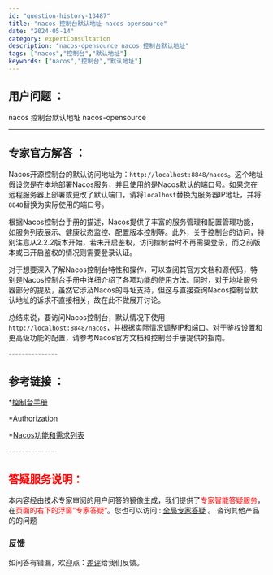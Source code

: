 ```yaml
---
id: "question-history-13487"
title: "nacos 控制台默认地址 nacos-opensource"
date: "2024-05-14"
category: expertConsultation
description: "nacos-opensource nacos 控制台默认地址"
tags: ["nacos","控制台","默认地址"]
keywords: ["nacos","控制台","默认地址"]
---
```


## 用户问题 ： 
 nacos 控制台默认地址 nacos-opensource 

---------------
## 专家官方解答 ：

Nacos开源控制台的默认访问地址为：`http://localhost:8848/nacos`。这个地址假设您是在本地部署Nacos服务，并且使用的是Nacos默认的端口号。如果您在远程服务器上部署或更改了默认端口，请将`localhost`替换为服务器IP地址，并将`8848`替换为实际使用的端口号。

根据Nacos控制台手册的描述，Nacos提供了丰富的服务管理和配置管理功能，如服务列表展示、健康状态监控、配置版本控制等。此外，关于控制台的访问，特别注意从2.2.2版本开始，若未开启鉴权，访问控制台时不再需要登录，而之前版本或已开启鉴权的情况则需要登录认证。

对于想要深入了解Nacos控制台特性和操作，可以查阅其官方文档和源代码，特别是Nacos控制台手册中详细介绍了各项功能的使用方法。同时，对于地址服务器部分的提及，虽然它涉及Nacos的寻址支持，但这与直接查询Nacos控制台默认地址的诉求不直接相关，故在此不做展开讨论。

总结来说，要访问Nacos控制台，默认情况下使用`http://localhost:8848/nacos`，并根据实际情况调整IP和端口。对于鉴权设置和更高级功能的配置，请参考Nacos官方文档和控制台手册提供的指南。


<font color="#949494">---------------</font> 


## 参考链接 ：

*[控制台手册](https://nacos.io/docs/latest/guide/admin/console-guide)
 
 *[Authorization](https://nacos.io/docs/latest/guide/user/auth)
 
 *[Nacos功能和需求列表](https://nacos.io/docs/latest/archive/feature-list)


 <font color="#949494">---------------</font> 
 


## <font color="#FF0000">答疑服务说明：</font> 

本内容经由技术专家审阅的用户问答的镜像生成，我们提供了<font color="#FF0000">专家智能答疑服务</font>，在<font color="#FF0000">页面的右下的浮窗”专家答疑“</font>。您也可以访问 : [全局专家答疑](https://opensource.alibaba.com/chatBot) 。 咨询其他产品的的问题

### 反馈
如问答有错漏，欢迎点：[差评](https://ai.nacos.io/user/feedbackByEnhancerGradePOJOID?enhancerGradePOJOId=13500)给我们反馈。

